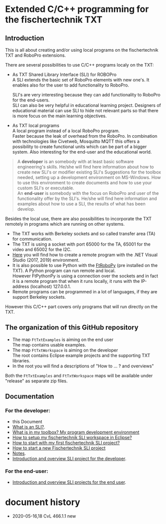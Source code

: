 ﻿# Extended C/C++ programming for the fischertechnik TXT
## Introduction
This is all about creating and/or using local programs on the fischertechnik TXT and RoboPro extensions.

There are several possibilities to use C/C++ programs localy on the TXT:
- As TXT Shared Library Interface (SLI) for ROBOPro<br/>
A SLI extends the basic set of RoboPro elements with new one's.
It enables also for the user to add functionality to RoboPro.

  SLI's are very interesting because they can add functionality to RoboPro for the end-users.<br/>
SLI can also be very helpful in educational learning project. Designers of educational material can use SLI to hide not relevant parts so that there is more focus on the main learning  objectives.
- As TXT local programs<br/>
A local program instead of a local RoboPro program.<br/>
Faster because the leak of overhead from the RoboPro. In combination with technologies like Civetweb, Mosquitto MQTT this offers a possibility to create functional units which can be part of a bigger system. Also interesting for the end-user and the educational world.

>  A **developer** is an somebody with at least basic software engineering's skills. He/she will find here information about how to create new SLI's or modifier existing SLI's Suggestions for the  toolbox needed, setting up a development environment on MS-Windows. How to use this environment to create documents and how to use your custom SLI's or executable.<br/>
> An **end-user** is somebody with the focus on RoboPro and user of the functionality offer by the SLI's. He/she  will find here information and examples about how to use a SLI, the results of what has been develop.

Besides the local use, there are also possibilities to incorporate the TXT remotely in programs which are running on other systems.
- The TXT works with Berkeley sockets and so called transfer area (TA) for communication.
- The TXT is using a socket with port 65000 for the TA, 65001 for the video and 65002 for the I2C.
- [Here](https://github.com/fischertechnik/txt_demo_c_online) you will find how to create a remote program with the .NET Visual Studio (2017, 2019) environment.
- It is also possible to use Python with the [FtRoboPy](https://github.com/ftrobopy/ftrobopy) (pre installed on the TXT). A Python program can run remote and local.<br/>
  However FtPythonPy is using a connection over the sockets and in fact it is a remote program that when it runs locally, it runs with the IP-address (localhost) 127.0.0.1.
- Remote programs can be programmed in a lot of languages, if they are support Berkeley sockets.

However this C/C++ part covers only programs that will run directly on the TXT.

## The organization of this GitHub repository
- The map `FtTxtExamples` is aiming on the end user<br/>
The map contains usable examples.
- The map `FtTxtWorkspace` is aiming on the developer<br/>
The root contains Eclipse example projects and the supporting TXT libraries.
- In the root you will find a descriptions of "How to ... ? and overviews"

Both the `FtTxtExamples` and `FtTxtWorkspace` maps will be available under "release" as separate zip files.

## Documentation

### For the developer:
- this Document
- [What is an SLI?](SLI.md).
- [What is in my toolbox? My program development environment](WhichToolsYouNeed.md)
- [How to setup my fischertechnik SLI workspace in Eclipse?](HowToStartWithFtTxtWorkspace.md)
- [How to start with my first fischertechnik SLI project?](HowToStartMyFirstProject.md)
- [How to start a new Fischertechnik SLI project]()
- [Notes](Notes.md).
- [Introduction and overview SLI project for the developer](./FtTxtWorkspace/README.md).
### For the end-user:
- [Introduction and overview SLI projects for the end user](./FtTxtExamples/README.md).

# document history
- 2020-05-16,18 CvL 466.1.1 new
